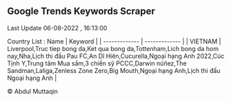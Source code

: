 

## Google Trends Keywords Scraper 
 
Last Update 06-08-2022 , 16:13:00

Country List :
 Name  | Keyword |
| ------------- | ------------- |
| VIETNAM | Liverpool,Truc tiep bong da,Ket qua bong da,Tottenham,Lich bong da hom nay,Nha,Lịch thi đấu Pau FC,An Dĩ Hiên,Cucurella,Ngoại hạng Anh 2022,Cúc Tịnh Y,Trung tâm Mua sắm,3 chiến sỹ PCCC,Darwin núñez,The Sandman,Laliga,Zenless Zone Zero,Big Mouth,Ngoại hạng Anh,Lịch thi đấu Ngoại hạng Anh |



© Abdul Muttaqin 

